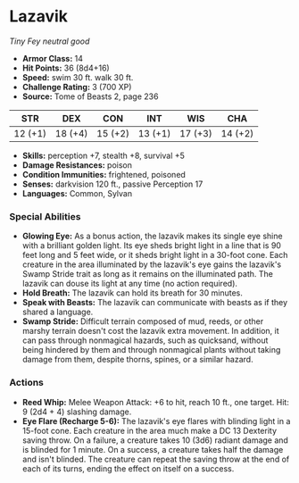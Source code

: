 # Lazavik

*Tiny* *Fey* *neutral good*

- **Armor Class:** 14
- **Hit Points:** 36 (8d4+16)
- **Speed:** swim 30 ft. walk 30 ft.
- **Challenge Rating:** 3 (700 XP)
- **Source:** Tome of Beasts 2, page 236

| STR | DEX | CON | INT | WIS | CHA |
| --- | --- | --- | --- | --- | --- |
| 12 (+1) | 18 (+4) | 15 (+2) | 13 (+1) | 17 (+3) | 14 (+2) |

- **Skills:** perception +7, stealth +8, survival +5
- **Damage Resistances:** poison
- **Condition Immunities:** frightened, poisoned
- **Senses:** darkvision 120 ft., passive Perception 17
- **Languages:** Common, Sylvan

### Special Abilities

- **Glowing Eye:** As a bonus action, the lazavik makes its single eye shine with a brilliant golden light. Its eye sheds bright light in a line that is 90 feet long and 5 feet wide, or it sheds bright light in a 30-foot cone. Each creature in the area illuminated by the lazavik's eye gains the lazavik's Swamp Stride trait as long as it remains on the illuminated path. The lazavik can douse its light at any time (no action required).
- **Hold Breath:** The lazavik can hold its breath for 30 minutes.
- **Speak with Beasts:** The lazavik can communicate with beasts as if they shared a language.
- **Swamp Stride:** Difficult terrain composed of mud, reeds, or other marshy terrain doesn't cost the lazavik extra movement. In addition, it can pass through nonmagical hazards, such as quicksand, without being hindered by them and through nonmagical plants without taking damage from them, despite thorns, spines, or a similar hazard.

### Actions

- **Reed Whip:** Melee Weapon Attack: +6 to hit, reach 10 ft., one target. Hit: 9 (2d4 + 4) slashing damage.
- **Eye Flare (Recharge 5-6):** The lazavik's eye flares with blinding light in a 15-foot cone. Each creature in the area much make a DC 13 Dexterity saving throw. On a failure, a creature takes 10 (3d6) radiant damage and is blinded for 1 minute. On a success, a creature takes half the damage and isn't blinded. The creature can repeat the saving throw at the end of each of its turns, ending the effect on itself on a success.


